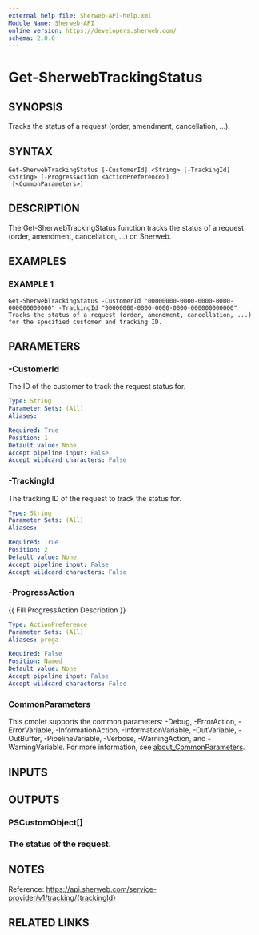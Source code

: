 ```yaml
---
external help file: Sherweb-API-help.xml
Module Name: Sherweb-API
online version: https://developers.sherweb.com/
schema: 2.0.0
---
```


# Get-SherwebTrackingStatus

## SYNOPSIS
Tracks the status of a request (order, amendment, cancellation, ...).

## SYNTAX

```
Get-SherwebTrackingStatus [-CustomerId] <String> [-TrackingId] <String> [-ProgressAction <ActionPreference>]
 [<CommonParameters>]
```

## DESCRIPTION
The Get-SherwebTrackingStatus function tracks the status of a request (order, amendment, cancellation, ...) on Sherweb.

## EXAMPLES

### EXAMPLE 1
```
Get-SherwebTrackingStatus -CustomerId "00000000-0000-0000-0000-000000000000" -TrackingId "00000000-0000-0000-0000-000000000000"
Tracks the status of a request (order, amendment, cancellation, ...) for the specified customer and tracking ID.
```

## PARAMETERS

### -CustomerId
The ID of the customer to track the request status for.

```yaml
Type: String
Parameter Sets: (All)
Aliases:

Required: True
Position: 1
Default value: None
Accept pipeline input: False
Accept wildcard characters: False
```

### -TrackingId
The tracking ID of the request to track the status for.

```yaml
Type: String
Parameter Sets: (All)
Aliases:

Required: True
Position: 2
Default value: None
Accept pipeline input: False
Accept wildcard characters: False
```

### -ProgressAction
{{ Fill ProgressAction Description }}

```yaml
Type: ActionPreference
Parameter Sets: (All)
Aliases: proga

Required: False
Position: Named
Default value: None
Accept pipeline input: False
Accept wildcard characters: False
```

### CommonParameters
This cmdlet supports the common parameters: -Debug, -ErrorAction, -ErrorVariable, -InformationAction, -InformationVariable, -OutVariable, -OutBuffer, -PipelineVariable, -Verbose, -WarningAction, and -WarningVariable. For more information, see [about_CommonParameters](http://go.microsoft.com/fwlink/?LinkID=113216).

## INPUTS

## OUTPUTS

### PSCustomObject[]
### The status of the request.
## NOTES
Reference: https://api.sherweb.com/service-provider/v1/tracking/{trackingId}

## RELATED LINKS
